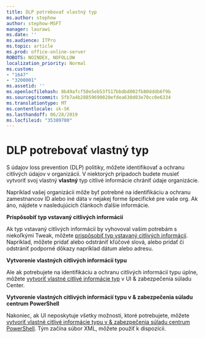 ```yaml
---
title: DLP potrebovať vlastný typ
ms.author: stephow
author: stephow-MSFT
manager: laurawi
ms.date: ''
ms.audience: ITPro
ms.topic: article
ms.prod: office-online-server
ROBOTS: NOINDEX, NOFOLLOW
localization_priority: Normal
ms.custom:
- "1647"
- "3200001"
ms.assetid: ''
ms.openlocfilehash: 8b49afcf50e5eb53f517bbdbd002fb80dddb6f9b
ms.sourcegitcommit: 5fb7a4b28859690020efdea630d03e70cc0e6334
ms.translationtype: MT
ms.contentlocale: sk-SK
ms.lasthandoff: 06/28/2019
ms.locfileid: "35389700"
---
```

# <a name="dlp-might-need-a-custom-type"></a>DLP potrebovať vlastný typ

S údajov loss prevention (DLP) politiky, môžete identifikovať a ochranu citlivých údajov v organizácii. V niektorých prípadoch budete musieť vytvoriť svoj vlastný **vlastný** typ citlivé informácie chrániť údaje organizácie.

Napríklad vašej organizácii môže byť potrebné na identifikáciu a ochranu zamestnancov ID alebo iné dáta v nejakej forme špecifické pre vaše org. Ak áno, nájdete v nasledujúcich článkoch ďalšie informácie.
  
 **Prispôsobiť typ vstavaný citlivých informácií**
  
Ak typ vstavaný citlivých informácií by vyhovoval vašim potrebám s niekoľkými Tweak, môžete [prispôsobiť typ vstavaný citlivých informácií](https://docs.microsoft.com/office365/securitycompliance/customize-a-built-in-sensitive-information-type). Napríklad, môžete pridať alebo odstrániť kľúčové slová, alebo pridať či odstrániť podporné dôkazy napríklad dátum alebo adresu.
  
 **Vytvorenie vlastných citlivých informácií typu**
  
Ale ak potrebujete na identifikáciu a ochranu citlivých informácií typu úplne, môžete [vytvoriť vlastné citlivé informácie typ](https://docs.microsoft.com/office365/securitycompliance/create-a-custom-sensitive-information-type) v UI & zabezpečenia súladu Center.
  
**Vytvorenie vlastných citlivých informácií typu v & zabezpečenia súladu centrum PowerShell**

Nakoniec, ak UI neposkytuje všetky možnosti, ktoré potrebujete, môžete [vytvoriť vlastné citlivé informácie typu v & zabezpečenia súladu centrum PowerShell](https://docs.microsoft.com/office365/securitycompliance/create-a-custom-sensitive-information-type-in-scc-powershell). Tým začína súbor XML, môžete použiť k dispozícii.

